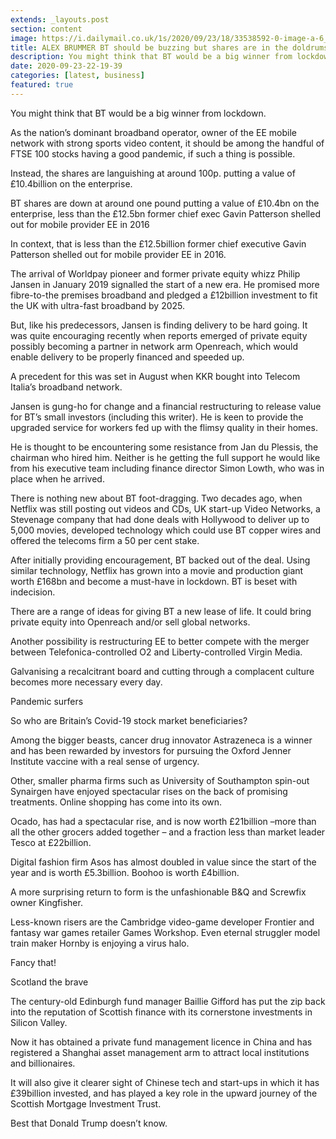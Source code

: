 ```yaml
---
extends: _layouts.post
section: content
image: https://i.dailymail.co.uk/1s/2020/09/23/18/33538592-0-image-a-6_1600883232197.jpg 
title: ALEX BRUMMER BT should be buzzing but shares are in the doldrums 
description: You might think that BT would be a big winner from lockdown. As the nations top broadband operator it should be among the handful of Footsie stocks having a good pandemic, if such a thing is possible. 
date: 2020-09-23-22-19-39 
categories: [latest, business] 
featured: true 
--- 
```

You might think that BT would be a big winner from lockdown. 

As the nation’s dominant broadband operator, owner of the EE mobile network with strong sports video content, it should be among the handful of FTSE 100 stocks having a good pandemic, if such a thing is possible.

Instead, the shares are languishing at around 100p. putting a value of £10.4billion on the enterprise.

BT shares are down at around one pound putting a value of £10.4bn on the enterprise, less than the £12.5bn former chief exec Gavin Patterson shelled out for mobile provider EE in 2016

In context, that is less than the £12.5billion former chief executive Gavin Patterson shelled out for mobile provider EE in 2016.

The arrival of Worldpay pioneer and former private equity whizz Philip Jansen in January 2019 signalled the start of a new era. He promised more fibre-to-the premises broadband and pledged a £12billion investment to fit the UK with ultra-fast broadband by 2025.

But, like his predecessors, Jansen is finding delivery to be hard going. It was quite encouraging recently when reports emerged of private equity possibly becoming a partner in network arm Openreach, which would enable delivery to be properly financed and speeded up.

A precedent for this was set in August when KKR bought into Telecom Italia’s broadband network. 

Jansen is gung-ho for change and a financial restructuring to release value for BT’s small investors (including this writer). He is keen to provide the upgraded service for workers fed up with the flimsy quality in their homes.

He is thought to be encountering some resistance from Jan du Plessis, the chairman who hired him. Neither is he getting the full support he would like from his executive team including finance director Simon Lowth, who was in place when he arrived.

There is nothing new about BT foot-dragging. Two decades ago, when Netflix was still posting out videos and CDs, UK start-up Video Networks, a Stevenage company that had done deals with Hollywood to deliver up to 5,000 movies, developed technology which could use BT copper wires and offered the telecoms firm a 50 per cent stake.

After initially providing encouragement, BT backed out of the deal. Using similar technology, Netflix has grown into a movie and production giant worth £168bn and become a must-have in lockdown. BT is beset with indecision.

There are a range of ideas for giving BT a new lease of life. It could bring private equity into Openreach and/or sell global networks. 

Another possibility is restructuring EE to better compete with the merger between Telefonica-controlled O2 and Liberty-controlled Virgin Media.

Galvanising a recalcitrant board and cutting through a complacent culture becomes more necessary every day.

Pandemic surfers

So who are Britain’s Covid-19 stock market beneficiaries?

Among the bigger beasts, cancer drug innovator Astrazeneca is a winner and has been rewarded by investors for pursuing the Oxford Jenner Institute vaccine with a real sense of urgency.

Other, smaller pharma firms such as University of Southampton spin-out Synairgen have enjoyed spectacular rises on the back of promising treatments. Online shopping has come into its own. 

Ocado, has had a spectacular rise, and is now worth £21billion –more than all the other grocers added together – and a fraction less than market leader Tesco at £22billion.

Digital fashion firm Asos has almost doubled in value since the start of the year and is worth £5.3billion. Boohoo is worth £4billion.

A more surprising return to form is the unfashionable B&Q and Screwfix owner Kingfisher. 

Less-known risers are the Cambridge video-game developer Frontier and fantasy war games retailer Games Workshop. Even eternal struggler model train maker Hornby is enjoying a virus halo.

Fancy that!

Scotland the brave

The century-old Edinburgh fund manager Baillie Gifford has put the zip back into the reputation of Scottish finance with its cornerstone investments in Silicon Valley.

Now it has obtained a private fund management licence in China and has registered a Shanghai asset management arm to attract local institutions and billionaires.

It will also give it clearer sight of Chinese tech and start-ups in which it has £39billion invested, and has played a key role in the upward journey of the Scottish Mortgage Investment Trust.

Best that Donald Trump doesn’t know.

